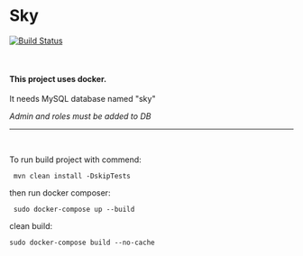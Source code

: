 # Sky 
[![Build Status](https://travis-ci.org/Lukk17/sky.svg?branch=master)](https://travis-ci.org/Lukk17/sky)

<br>

#### This project uses docker.

It needs MySQL database named "sky"

_Admin and roles must be added to DB_

---------------------------------
<br>

To run build project with commend:

` mvn clean install -DskipTests`

then run docker composer:

` sudo docker-compose up --build`

clean build:

`sudo docker-compose build --no-cache `

